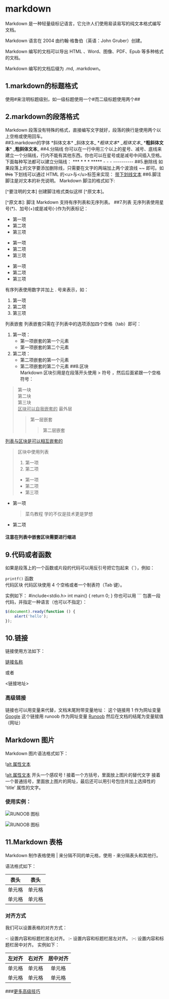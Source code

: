 # markdown
Markdown 是一种轻量级标记语言，它允许人们使用易读易写的纯文本格式编写文档。  

Markdown 语言在 2004 由约翰·格鲁伯（英语：John Gruber）创建。  

Markdown 编写的文档可以导出 HTML 、Word、图像、PDF、Epub 等多种格式的文档。  

Markdown 编写的文档后缀为 .md, .markdown。 

## 1.markdown的标题格式

使用\#来注明标题级别，如一级标题使用一个\#而二级标题使用两个\##  

## 2.markdown的段落格式

Markdown 段落没有特殊的格式，直接编写文字就好，段落的换行是使用两个以上空格或使用回车。  
##3.markdown的字体
\*斜体文本*
\_斜体文本_
\**粗体文本**
\__粗体文本__
\***粗斜体文本***
\___粗斜体文本___
##4.分隔线
你可以在一行中用三个以上的星号、减号、底线来建立一个分隔线，行内不能有其他东西。你也可以在星号或是减号中间插入空格。
下面每种写法都可以建立分隔线：
\***
\* * *
\*****
\- - -
\----------
##5.删除线
如果段落上的文字要添加删除线，只需要在文字的两端加上两个波浪线 ~~ 即可。如~~this~~
下划线可以通过 HTML 的\<u>与\</u>标签来实现：
<u>带下划线文本</u>
##6.脚注
脚注是对文本的补充说明。
Markdown 脚注的格式如下:

\[^要注明的文本]
创建脚注格式类似这样 \[^原文本]。

\[^原文本]: 脚注
Markdown 支持有序列表和无序列表。
##7.列表
无序列表使用星号(*)、加号(+)或是减号(-)作为列表标记：
* 第一项
* 第二项
* 第三项

+ 第一项
+ 第二项
+ 第三项


- 第一项
- 第二项
- 第三项

有序列表使用数字并加上 . 号来表示，如：

1. 第一项
2. 第二项
3. 第三项

列表嵌套
列表嵌套只需在子列表中的选项添加四个空格（tab）即可：

1. 第一项：
    - 第一项嵌套的第一个元素
    - 第一项嵌套的第二个元素
2. 第二项：
    - 第二项嵌套的第一个元素
    - 第二项嵌套的第二个元素
##8.区块  
Markdown 区块引用是在段落开头使用 > 符号 ，然后后面紧跟一个空格符号：  
> 第一块  
> 第二块  
> 第三块   
<u>区块可以自我嵌套的</u>
> 最外层
> > 第一层嵌套
> > > 第二层嵌套

<u>列表与区块是可以相互嵌套的</u>  
> 区块中使用列表
> 1. 第一项
> 2. 第二项
> + 第一项
> + 第二项
> + 第三项

* 第一项
    > 菜鸟教程
    > 学的不仅是技术更是梦想
* 第二项

#### 注意在列表中嵌套区块需要进行缩进  
## 9.代码或者函数
如果是段落上的一个函数或片段的代码可以用反引号把它包起来（`），例如：  

`printf()` 函数  
代码区块
代码区块使用 4 个空格或者一个制表符（Tab 键）。

实例如下：
    #include<stdio.h>
    int main()
    {
     return 0;
    } 
 你也可以用 ``` 包裹一段代码，并指定一种语言（也可以不指定）：
 
```javascript
$(document).ready(function () {
    alert('hello');
});
```
## 10.链接   
链接使用方法如下：

[链接名称](链接地址)

或者

<链接地址>    
### 高级链接    
链接也可以用变量来代替，文档末尾附带变量地址：
这个链接用 1 作为网址变量 [Google][1]
这个链接用 runoob 作为网址变量 [Runoob][runoob]
然后在文档的结尾为变量赋值（网址）

  [1]: http://www.google.com/
  [runoob]: http://www.runoob.com/

## Markdown 图片
Markdown 图片语法格式如下：

\![alt 属性文本](图片地址)

\![alt 属性文本](图片地址 "可选标题")
开头一个感叹号 \! 
接着一个方括号，里面放上图片的替代文字
接着一个普通括号，里面放上图片的网址，最后还可以用引号包住并加上选择性的 'title' 属性的文字。
### 使用实例：

![RUNOOB 图标](http://static.runoob.com/images/runoob-logo.png)

![RUNOOB 图标](http://static.runoob.com/images/runoob-logo.png "RUNOOB")
## 11.Markdown 表格
Markdown 制作表格使用 | 来分隔不同的单元格，使用 - 来分隔表头和其他行。

语法格式如下：

|  表头   | 表头  |
|  ----  | ----  |
| 单元格  | 单元格 |
| 单元格  | 单元格 |
### 对齐方式

我们可以设置表格的对齐方式：

-: 设置内容和标题栏居右对齐。
:- 设置内容和标题栏居左对齐。
:-: 设置内容和标题栏居中对齐。
实例如下：

| 左对齐 | 右对齐 | 居中对齐 |
| :-----| ----: | :----: |
| 单元格 | 单元格 | 单元格 |
| 单元格 | 单元格 | 单元格 |

###[更多高级技巧](https://www.runoob.com/markdown/md-tutorial.html)
























